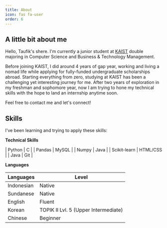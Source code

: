 ```yaml
---
title: About
icon: fas fa-user
order: 6
---
```


## A little bit about me

Hello, Taufik's shere. I'm currently a junior student at [KAIST](https://www.kaist.ac.kr/en/) double majoring in Computer Science and Business & Technology Management.

Before joining KAIST, I did around 4 years of gap year, working and living a nomad life while applying for fully-funded undergraduate scholarships abroad. Starting everything from zero, studying at KAIST has been a challenging yet interesting journey for me. After two years of exploration in my freshman and sophomore year, now I am trying to hone my technical skills with the hope to land an internship anytime soon.

Feel free to contact me and let's connect!

## Skills

I've been learning and trying to apply these skills:

**Technical Skills**

| Python | C |
| Pandas | MySQL |
| Numpy | Java |
| Scikit-learn | HTML/CSS |
| Java | Git |

**Languages**

| Languages  | Level                                |
| ---------- | ------------------------------------ |
| Indonesian | Native                               |
| Sundanese  | Native                               |
| English    | Fluent                               |
| Korean     | TOPIK II Lvl. 5 (Upper Intermediate) |
| Chinese    | Beginner                             |

